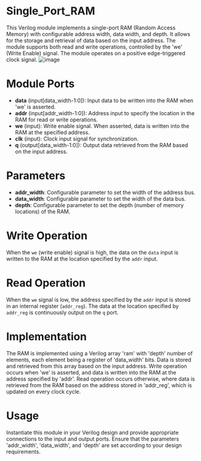 # Single_Port_RAM
This Verilog module implements a single-port RAM (Random Access Memory) with configurable address width, data width, and depth. It allows for the storage and retrieval of data based on the input address. The module supports both read and write operations, controlled by the 'we' (Write Enable) signal. The module operates on a positive edge-triggered clock signal.
![image](https://github.com/user-attachments/assets/b8be5d79-b4d1-451f-86f0-44a35cdcab21)
# Module Ports
- **data** (input[data_width-1:0]): Input data to be written into the RAM when 'we' is asserted.
- **addr** (input[addr_width-1:0]): Address input to specify the location in the RAM for read or write operations.
- **we** (input): Write enable signal. When asserted, data is written into the RAM at the specified address.
- **clk** (input): Clock input signal for synchronization.
- **q** (output[data_width-1:0]): Output data retrieved from the RAM based on the input address.
# Parameters
- **addr_width**: Configurable parameter to set the width of the address bus.
- **data_width**: Configurable parameter to set the width of the data bus.
- **depth**: Configurable parameter to set the depth (number of memory locations) of the RAM.
# Write Operation
When the `we` (write enable) signal is high, the data on the `data` input is written to the RAM at the location specified by the `addr` input.
# Read Operation
When the `we` signal is low, the address specified by the `addr` input is stored in an internal register (`addr_reg`). The data at the location specified by `addr_reg` is continuously output on the `q` port.
# Implementation
The RAM is implemented using a Verilog array 'ram' with 'depth' number of elements, each element being a register of 'data_width' bits. Data is stored and retrieved from this array based on the input address. Write operation occurs when 'we' is asserted, and data is written into the RAM at the address specified by 'addr'. Read operation occurs otherwise, where data is retrieved from the RAM based on the address stored in 'addr_reg', which is updated on every clock cycle.
# Usage
Instantiate this module in your Verilog design and provide appropriate connections to the input and output ports. Ensure that the parameters 'addr_width', 'data_width', and 'depth' are set according to your design requirements.
